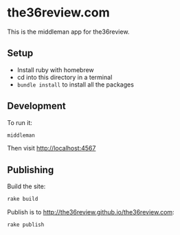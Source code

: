 # the36review.com

This is the middleman app for the36review.

## Setup

- Install ruby with homebrew
- cd into this directory in a terminal
- `bundle install` to install all the packages

## Development

To run it:

```sh
middleman
```

Then visit <http://localhost:4567>

## Publishing

Build the site:

```sh
rake build
```

Publish is to <http://the36review.github.io/the36review.com>:

```sh
rake publish
```
